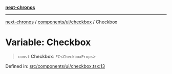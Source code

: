 [**next-chronos**](../../../../README.md)

***

[next-chronos](../../../../README.md) / [components/ui/checkbox](../README.md) / Checkbox

# Variable: Checkbox

> `const` **Checkbox**: `FC`\<`CheckboxProps`\>

Defined in: [src/components/ui/checkbox.tsx:13](https://github.com/Bababum95/next-chronos/blob/41860730c8dd12c16699269e1eee86402c8d1a9f/src/components/ui/checkbox.tsx#L13)
